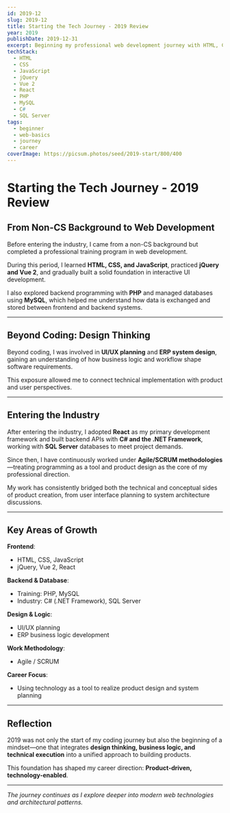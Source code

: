 ```yaml
---
id: 2019-12
slug: 2019-12
title: Starting the Tech Journey - 2019 Review
year: 2019
publishDate: 2019-12-31
excerpt: Beginning my professional web development journey with HTML, CSS, and JavaScript
techStack:
  - HTML
  - CSS
  - JavaScript
  - jQuery
  - Vue 2
  - React
  - PHP
  - MySQL
  - C#
  - SQL Server
tags:
  - beginner
  - web-basics
  - journey
  - career
coverImage: https://picsum.photos/seed/2019-start/800/400
---
```


# Starting the Tech Journey - 2019 Review

## From Non-CS Background to Web Development

Before entering the industry, I came from a non-CS background but completed a professional training program in web development.

During this period, I learned **HTML, CSS, and JavaScript**, practiced **jQuery and Vue 2**, and gradually built a solid foundation in interactive UI development.

I also explored backend programming with **PHP** and managed databases using **MySQL**, which helped me understand how data is exchanged and stored between frontend and backend systems.

---

## Beyond Coding: Design Thinking

Beyond coding, I was involved in **UI/UX planning** and **ERP system design**, gaining an understanding of how business logic and workflow shape software requirements.

This exposure allowed me to connect technical implementation with product and user perspectives.

---

## Entering the Industry

After entering the industry, I adopted **React** as my primary development framework and built backend APIs with **C# and the .NET Framework**, working with **SQL Server** databases to meet project demands.

Since then, I have continuously worked under **Agile/SCRUM methodologies**—treating programming as a tool and product design as the core of my professional direction.

My work has consistently bridged both the technical and conceptual sides of product creation, from user interface planning to system architecture discussions.

---

## Key Areas of Growth

**Frontend**:

- HTML, CSS, JavaScript
- jQuery, Vue 2, React

**Backend & Database**:

- Training: PHP, MySQL
- Industry: C# (.NET Framework), SQL Server

**Design & Logic**:

- UI/UX planning
- ERP business logic development

**Work Methodology**:

- Agile / SCRUM

**Career Focus**:

- Using technology as a tool to realize product design and system planning

---

## Reflection

2019 was not only the start of my coding journey but also the beginning of a mindset—one that integrates **design thinking, business logic, and technical execution** into a unified approach to building products.

This foundation has shaped my career direction: **Product-driven, technology-enabled**.

---

_The journey continues as I explore deeper into modern web technologies and architectural patterns._
